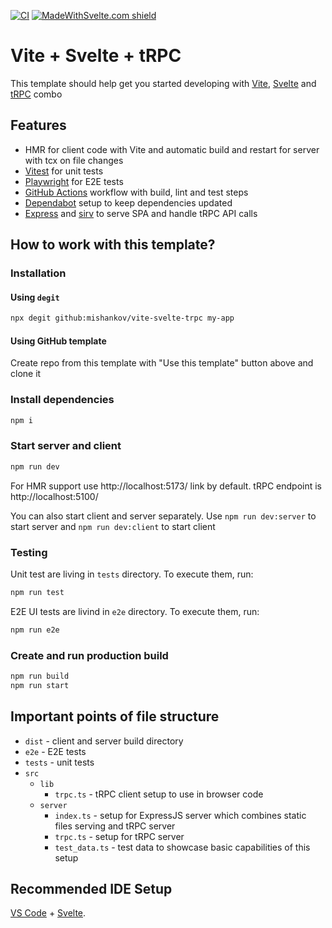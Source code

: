 [![CI](https://github.com/mishankov/vite-svelte-trpc/actions/workflows/ci.yml/badge.svg)](https://github.com/mishankov/vite-svelte-trpc/actions/workflows/ci.yml)
[![MadeWithSvelte.com shield](https://madewithsvelte.com/storage/repo-shields/4184-shield.svg)](https://madewithsvelte.com/p/vite-svelte-trpc-template/shield-link)

# Vite + Svelte + tRPC

This template should help get you started developing with [Vite](https://vitejs.dev/), [Svelte](https://svelte.dev/) and [tRPC](https://trpc.io/) combo

## Features

- HMR for client code with Vite and automatic build and restart for server with tcx on file changes
- [Vitest](https://vitest.dev/) for unit tests
- [Playwright](https://playwright.dev/) for E2E tests
- [GitHub Actions](https://github.com/features/actions) workflow with build, lint and test steps
- [Dependabot](https://docs.github.com/en/code-security/dependabot/working-with-dependabot) setup to keep dependencies updated
- [Express](https://expressjs.com/) and [sirv](https://github.com/lukeed/sirv) to serve SPA and handle tRPC API calls

## How to work with this template?

### Installation

#### Using `degit`

```bash
npx degit github:mishankov/vite-svelte-trpc my-app
```

#### Using GitHub template

Create repo from this template with "Use this template" button above and clone it

### Install dependencies

```bash
npm i
```

### Start server and client

```bash
npm run dev
```

For HMR support use http://localhost:5173/ link by default. tRPC endpoint is http://localhost:5100/

You can also start client and server separately. Use `npm run dev:server` to start server and `npm run dev:client` to start client

### Testing

Unit test are living in `tests` directory. To execute them, run:

```bash
npm run test
```

E2E UI tests are livind in `e2e` directory. To execute them, run:

```bash
npm run e2e
```

### Create and run production build

```bash
npm run build
npm run start
```

## Important points of file structure

- `dist` - client and server build directory
- `e2e` - E2E tests
- `tests` - unit tests
- `src`
  - `lib`
    - `trpc.ts` - tRPC client setup to use in browser code
  - `server`
    - `index.ts` - setup for ExpressJS server which combines static files serving and tRPC server
    - `trpc.ts` - setup for tRPC server
    - `test_data.ts` - test data to showcase basic capabilities of this setup

## Recommended IDE Setup

[VS Code](https://code.visualstudio.com/) + [Svelte](https://marketplace.visualstudio.com/items?itemName=svelte.svelte-vscode).
